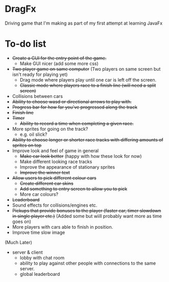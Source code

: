 DragFx
======

Driving game that I'm making as part of my first attempt at learning JavaFx

To-do list
==========

- ~~Create a GUI for the entry point of the game.~~
	- Make GUI nicer (add some more css)
- ~~Two player game on same computer~~ (Two players on same screen but isn't ready for playing yet)
	- Drag mode where players play until one car is left off the screen.
	- ~~Classic mode where players race to a finish line (will need a split screen)~~
- Collisions between cars
- ~~Ability to choose wasd or directional arrows to play with.~~
- ~~Progress bar for how far you've progressed along the track~~
- ~~Finish line~~
- ~~Timer~~ 
	- ~~Ability to record a time when completing a given race.~~
- More sprites for going on the track?
	- e.g. oil slick?
- ~~Ability to choose longer or shorter race tracks with differing amounts of sprites on top~~
- Improve look and feel of game in general
	- ~~Make car look better~~ (happy with how these look for now)
	- Make different looking race tracks
	- Improve the appearance of stationary sprites
	- ~~Improve the winner text~~
- ~~Allow users to pick different colour cars~~
	- ~~Create different car skins~~
	- ~~Add something to entry screen to allow you to pick~~
	- More car colours?
- ~~Leaderboard~~
- Sound effects for collisions/engines etc.
- ~~Pickups that provide bonuses to the player (faster car, timer slowdown in single player etc.)~~ (Added some but wiill probably want more as time goes on)
- More players with cars able to finish in position.
- Improve time slow image


(Much Later)
- server & client
	- lobby with chat room
	- ability to play against other people with connections to the same server.
	- global leaderboard